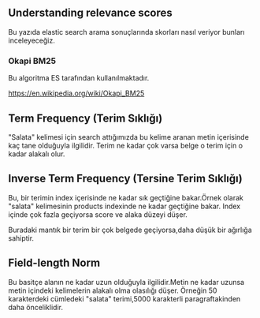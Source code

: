 ## Understanding relevance scores
Bu yazıda elastic search arama sonuçlarında skorları nasıl veriyor bunları inceleyeceğiz.

### Okapi BM25
Bu algoritma ES tarafından kullanılmaktadır.

https://en.wikipedia.org/wiki/Okapi_BM25

## Term Frequency (Terim Sıklığı)
"Salata" kelimesi için search attığımızda bu kelime aranan metin içerisinde
kaç tane olduğuyla ilgilidir. Terim ne kadar çok varsa belge o terim için o kadar alakalı olur.


## Inverse Term Frequency (Tersine Terim Sıklığı)
Bu, bir terimin index içerisinde ne kadar sık geçtiğine bakar.Örnek olarak "salata"
kelimesinin products indexinde ne kadar geçtiğine bakar. Index içinde çok fazla geçiyorsa
score ve alaka düzeyi düşer.

Buradaki mantık bir terim bir çok belgede geçiyorsa,daha düşük bir ağırlığa sahiptir.

## Field-length Norm

Bu basitçe alanın ne kadar uzun olduğuyla ilgilidir.Metin ne kadar uzunsa metin içindeki
kelimelerin alakalı olma olasılığı düşer.
Örneğin 50 karakterdeki cümledeki "salata" terimi,5000 karakterli paragraftakinden daha 
önceliklidir.
